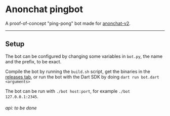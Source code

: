 # Anonchat pingbot

A proof-of-concept "ping-pong" bot made for [anonchat-v2](https://github.com/anonchat-org/anonchat-v2).

---
## Setup
The bot can be configured by changing some variables in `bot.py`, the name and the prefix, to be exact.

Compile the bot by running the `build.sh` script, get the binaries in the [releases tab](https://github.com/Calamity34/ac-pingbot/releases/latest), or run the bot with the Dart SDK by doing `dart run bot.dart <arguments>`

The bot can be run with `./bot host:port`, for example `./bot 127.0.0.1:2345`.

###### api: to be done
